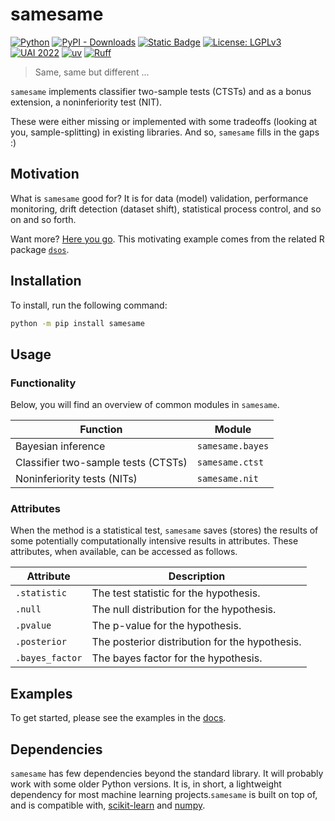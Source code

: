 <!-- markdownlint-disable MD041 -->
<!-- markdownlint-disable MD033 -->

# samesame

<!-- badges: start -->
[![Python](https://img.shields.io/badge/python-3.12+-blue.svg)](https://pypi.org/project/samesame/)
[![PyPI - Downloads](https://img.shields.io/pypi/dm/samesame)](https://pypi.org/project/samesame/)
[![Static Badge](https://img.shields.io/badge/docs-link-blue)](https://vathymut.github.io/samesame/)
[![License: LGPLv3](https://img.shields.io/badge/License-LGPL--3.0-green.svg)](https://opensource.org/license/lgpl-3-0)
[![UAI 2022](https://img.shields.io/badge/paper-UAI%202022-yellow)](https://arxiv.org/abs/2107.02990) 
[![uv](https://img.shields.io/endpoint?url=https://raw.githubusercontent.com/astral-sh/uv/main/assets/badge/v0.json)](https://github.com/astral-sh/uv)
[![Ruff](https://img.shields.io/endpoint?url=https://raw.githubusercontent.com/astral-sh/ruff/main/assets/badge/v2.json)](https://github.com/astral-sh/ruff)
<!-- badges: end -->

> Same, same but different ...

`samesame` implements classifier two-sample tests (CTSTs) and as a bonus 
extension, a noninferiority test (NIT). 

These were either missing or implemented with some tradeoffs 
(looking at you, sample-splitting) in existing libraries. And so, 
`samesame` fills in the gaps :)

## Motivation

What is `samesame` good for? It is for data (model) validation, performance
monitoring, drift detection (dataset shift), statistical process control, and
so on and so forth. 

Want more? 
[Here you go](https://vathymut.github.io/dsos/articles/motivation.html).
This motivating example comes from the related R package 
[`dsos`](https://github.com/vathymut/dsos).

## Installation

To install, run the following command:

```bash
python -m pip install samesame
```

## Usage

### Functionality

Below, you will find an overview of common modules in `samesame`. 

| Function                                  | Module           |
|-------------------------------------------|------------------|
| Bayesian inference                        | `samesame.bayes` |
| Classifier two-sample tests (CTSTs)       | `samesame.ctst`  |
| Noninferiority tests (NITs)               | `samesame.nit`   |


### Attributes

When the method is a statistical test, `samesame` saves (stores) the results of
some potentially computationally intensive results in attributes. These
attributes, when available, can be accessed as follows. 

| Attribute      | Description                                   |
|----------------|-----------------------------------------------|
| `.statistic`   | The test statistic for the hypothesis.        |
| `.null`        | The null distribution for the hypothesis.     |
| `.pvalue`      | The p-value for the hypothesis.               |
| `.posterior`   | The posterior distribution for the hypothesis.|
| `.bayes_factor`| The bayes factor for the hypothesis.          |

## Examples

To get started, please see the examples in the [docs](https://vathymut.github.io/samesame/).

## Dependencies

`samesame` has few dependencies beyond the standard library. It will 
probably work with some older Python versions. It is, in short, a lightweight
dependency for most machine learning projects.`samesame` is built on top of,
and is compatible with, [scikit-learn][scikit-learn] and [numpy][numpy].

[numpy]: https://numpy.org/
[PyPI]: https://pypi.org/project/samesame
[scikit-learn]: https://scikit-learn.org/stable
